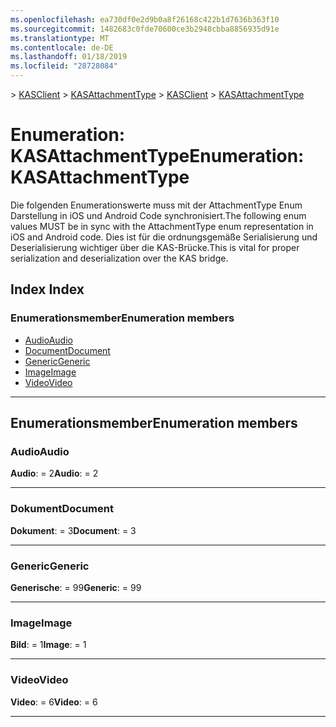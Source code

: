 ```yaml
---
ms.openlocfilehash: ea730df0e2d9b0a8f26168c422b1d7636b363f10
ms.sourcegitcommit: 1482683c0fde70600ce3b2948cbba8856935d91e
ms.translationtype: MT
ms.contentlocale: de-DE
ms.lasthandoff: 01/18/2019
ms.locfileid: "28728084"
---
```

<span data-ttu-id="5d5a1-101">[](../README.md) > [KASClient](../modules/kasclient.md) > [KASAttachmentType](../enums/kasclient.kasattachmenttype.md)</span><span class="sxs-lookup"><span data-stu-id="5d5a1-101">[](../README.md) > [KASClient](../modules/kasclient.md) > [KASAttachmentType](../enums/kasclient.kasattachmenttype.md)</span></span>

# <a name="enumeration-kasattachmenttype"></a><span data-ttu-id="5d5a1-102">Enumeration: KASAttachmentType</span><span class="sxs-lookup"><span data-stu-id="5d5a1-102">Enumeration: KASAttachmentType</span></span>

<span data-ttu-id="5d5a1-103">Die folgenden Enumerationswerte muss mit der AttachmentType Enum Darstellung in iOS und Android Code synchronisiert.</span><span class="sxs-lookup"><span data-stu-id="5d5a1-103">The following enum values MUST be in sync with the AttachmentType enum representation in iOS and Android code.</span></span> <span data-ttu-id="5d5a1-104">Dies ist für die ordnungsgemäße Serialisierung und Deserialisierung wichtiger über die KAS-Brücke.</span><span class="sxs-lookup"><span data-stu-id="5d5a1-104">This is vital for proper serialization and deserialization over the KAS bridge.</span></span>
## <a name="index"></a><span data-ttu-id="5d5a1-105">Index </span><span class="sxs-lookup"><span data-stu-id="5d5a1-105">Index</span></span>

### <a name="enumeration-members"></a><span data-ttu-id="5d5a1-106">Enumerationsmember</span><span class="sxs-lookup"><span data-stu-id="5d5a1-106">Enumeration members</span></span>

* [<span data-ttu-id="5d5a1-107">Audio</span><span class="sxs-lookup"><span data-stu-id="5d5a1-107">Audio</span></span>](kasclient.kasattachmenttype.md#audio)
* [<span data-ttu-id="5d5a1-108">Document</span><span class="sxs-lookup"><span data-stu-id="5d5a1-108">Document</span></span>](kasclient.kasattachmenttype.md#document)
* [<span data-ttu-id="5d5a1-109">Generic</span><span class="sxs-lookup"><span data-stu-id="5d5a1-109">Generic</span></span>](kasclient.kasattachmenttype.md#generic)
* [<span data-ttu-id="5d5a1-110">Image</span><span class="sxs-lookup"><span data-stu-id="5d5a1-110">Image</span></span>](kasclient.kasattachmenttype.md#image)
* [<span data-ttu-id="5d5a1-111">Video</span><span class="sxs-lookup"><span data-stu-id="5d5a1-111">Video</span></span>](kasclient.kasattachmenttype.md#video)

---

## <a name="enumeration-members"></a><span data-ttu-id="5d5a1-112">Enumerationsmember</span><span class="sxs-lookup"><span data-stu-id="5d5a1-112">Enumeration members</span></span>

<a id="audio"></a>

###  <a name="audio"></a><span data-ttu-id="5d5a1-113">Audio</span><span class="sxs-lookup"><span data-stu-id="5d5a1-113">Audio</span></span>

<span data-ttu-id="5d5a1-114">**Audio**: = 2</span><span class="sxs-lookup"><span data-stu-id="5d5a1-114">**Audio**:  = 2</span></span>

___

<a id="document"></a>

###  <a name="document"></a><span data-ttu-id="5d5a1-115">Dokument</span><span class="sxs-lookup"><span data-stu-id="5d5a1-115">Document</span></span>

<span data-ttu-id="5d5a1-116">**Dokument**: = 3</span><span class="sxs-lookup"><span data-stu-id="5d5a1-116">**Document**:  = 3</span></span>

___

<a id="generic"></a>

###  <a name="generic"></a><span data-ttu-id="5d5a1-117">Generic</span><span class="sxs-lookup"><span data-stu-id="5d5a1-117">Generic</span></span>

<span data-ttu-id="5d5a1-118">**Generische**: = 99</span><span class="sxs-lookup"><span data-stu-id="5d5a1-118">**Generic**:  = 99</span></span>

___

<a id="image"></a>

###  <a name="image"></a><span data-ttu-id="5d5a1-119">Image</span><span class="sxs-lookup"><span data-stu-id="5d5a1-119">Image</span></span>

<span data-ttu-id="5d5a1-120">**Bild**: = 1</span><span class="sxs-lookup"><span data-stu-id="5d5a1-120">**Image**:  = 1</span></span>

___

<a id="video"></a>

###  <a name="video"></a><span data-ttu-id="5d5a1-121">Video</span><span class="sxs-lookup"><span data-stu-id="5d5a1-121">Video</span></span>

<span data-ttu-id="5d5a1-122">**Video**: = 6</span><span class="sxs-lookup"><span data-stu-id="5d5a1-122">**Video**:  = 6</span></span>

___

